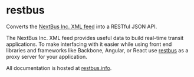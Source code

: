 restbus
=======

Converts the [NextBus Inc. XML feed][1] into a RESTful JSON API.

The NextBus Inc. XML feed provides useful data to build real-time transit applications. To make
interfacing with it easier while using front end libraries and frameworks like Backbone, Angular,
or React use [restbus][0] as a proxy server for your application.

All documentation is hosted at [restbus.info][0].

[0]: http://restbus.info
[1]: http://www.nextbus.com/xmlFeedDocs/NextBusXMLFeed.pdf